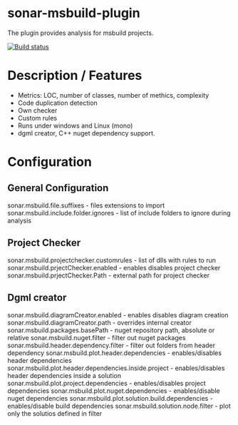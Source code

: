 # sonar-msbuild-plugin

The plugin provides analysis for msbuild projects. 

[![Build status](https://ci.appveyor.com/api/projects/status/qwqbn68q2ejhd4xg/branch/master?svg=true)](https://ci.appveyor.com/project/jorgecosta/sonar-msbuild-plugin-7e5ti/branch/master)

# Description / Features

 - Metrics: LOC, number of classes, number of methics, complexity 
 - Code duplication detection
 - Own checker
 - Custom rules
 - Runs under windows and Linux (mono)
 - dgml creator, C++ nuget dependency support.
 
# Configuration
## General Configuration
  sonar.msbuild.file.suffixes - files extensions to import
  sonar.msbuild.include.folder.ignores - list of include folders to ignore during analysis

## Project Checker
  sonar.msbuild.projectchecker.customrules - list of dlls with rules to run
  sonar.msbuild.prjectChecker.enabled - enables disables project checker
  sonar.msbuild.prjectChecker.Path - external path for project checker
  
## Dgml creator
  sonar.msbuild.diagramCreator.enabled - enables disables diagram creation
  sonar.msbuild.diagramCreator.path - overrides internal creator 
  sonar.msbuild.packages.basePath - nuget repository path, absolute or relative
  sonar.msbuild.nuget.filter - filter out nuget packages
  sonar.msbuild.header.dependency.filter - filter out folders from header dependency
  sonar.msbuild.plot.header.dependencies - enables/disables header dependencies
  sonar.msbuild.plot.header.dependencies.inside.project - enables/disables header dependencies inside a solution
  sonar.msbuild.plot.project.dependencies - enables/disables project dependencies
  sonar.msbuild.plot.nuget.dependencies - enables/disable nuget dependencies
  sonar.msbuild.plot.solution.build.dependencies - enables/disable build dependencies
  sonar.msbuild.solution.node.filter - plot only the solutios defined in filter



